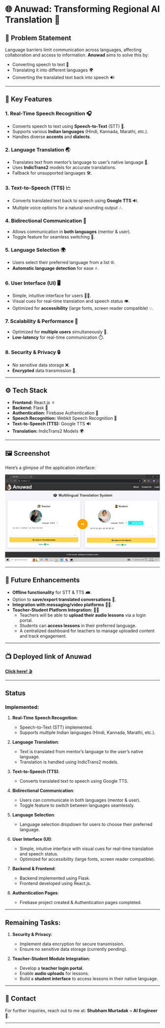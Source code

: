 # 🌐 **Anuwad: Transforming Regional AI Translation** 🤖

## 📝 **Problem Statement**
Language barriers limit communication across languages, affecting collaboration and access to information. **Anuwad** aims to solve this by:
- Converting speech to text 🎤
- Translating it into different languages 🌍
- Converting the translated text back into speech 🔊

---

## 🔑 **Key Features**

### 1. **Real-Time Speech Recognition** 🎧
- Converts speech to text using **Speech-to-Text** (STT) 📝.
- Supports various **Indian languages** (Hindi, Kannada, Marathi, etc.).
- Handles diverse **accents** and **dialects**.

### 2. **Language Translation** 🌏
- Translates text from mentor’s language to user’s native language 🔄.
- Uses **IndicTrans2** models for accurate translations.
- Fallback for unsupported languages 🛠️.

### 3. **Text-to-Speech (TTS)** 🗠️
- Converts translated text back to speech using **Google TTS** 🔊.
- Multiple voice options for a natural-sounding output 🎶.

### 4. **Bidirectional Communication** 🔄
- Allows communication in **both languages** (mentor & user).
- Toggle feature for seamless switching 🔄.

### 5. **Language Selection** 🌍
- Users select their preferred language from a list 🌐.
- **Automatic language detection** for ease ⚡.

### 6. **User Interface (UI)** 🖥️
- Simple, intuitive interface for users 👨‍💻.
- Visual cues for real-time translation and speech status 👁.
- Optimized for **accessibility** (large fonts, screen reader compatible) 💡.

### 7. **Scalability & Performance** 🚀
- Optimized for **multiple users** simultaneously 🌟.
- **Low-latency** for real-time communication ⏱️.

### 8. **Security & Privacy** 🔒
- No sensitive data storage ❌.
- **Encrypted** data transmission 🔐.

---

## ⚙️ **Tech Stack**

- **Frontend:** React.js ⚛️
- **Backend:** Flask 🐍
- **Authentication:** Firebase Authentication 🔑
- **Speech Recognition:** Webkit Speech Recognition 🎤
- **Text-to-Speech (TTS):** Google TTS 🔊
- **Translation:** IndicTrans2 Models 🌍

---

## 🖼 **Screenshot**

Here’s a glimpse of the application interface:

![Screenshot](Screenshots/a.png)

---

## 🚀 **Future Enhancements**

- **Offline functionality** for STT & TTS 🛲.
- Option to **save/export translated conversations** 💾.
- **Integration with messaging/video platforms** 📱📩.
- **Teacher-Student Platform Integration:** 👨‍🏫
   - Teachers will be able to **upload their audio lessons** via a login portal.
   - Students can **access lessons** in their preferred language.
   - A centralized dashboard for teachers to manage uploaded content and track engagement.

---

## 📺 **Deployed link of Anuwad**

[**Click here!** 🎬](https://anuwad-transforming-regional-ai-translation-p5v1pt5hm.vercel.app/)

---

## **Status**

### **Implemented:**
1. **Real-Time Speech Recognition**:
   - Speech-to-Text (STT) implemented.
   - Supports multiple Indian languages (Hindi, Kannada, Marathi, etc.).

2. **Language Translation**:
   - Text is translated from mentor’s language to the user’s native language.
   - Translation is handled using IndicTrans2 models.

3. **Text-to-Speech (TTS)**:
   - Converts translated text to speech using Google TTS.

4. **Bidirectional Communication**:
   - Users can communicate in both languages (mentor & user).
   - Toggle feature to switch between languages seamlessly.

5. **Language Selection**:
   - Language selection dropdown for users to choose their preferred language.

6. **User Interface (UI)**:
   - Simple, intuitive interface with visual cues for real-time translation and speech status.
   - Optimized for accessibility (large fonts, screen reader compatible).

7. **Backend & Frontend**:
   - Backend implemented using Flask.
   - Frontend developed using React.js.

8. **Authentication Pages**:
   - Firebase project created & Authentication pages completed.

---

## **Remaining Tasks:**

1. **Security & Privacy**:
   - Implement data encryption for secure transmission.
   - Ensure no sensitive data storage (currently pending).

2. **Teacher-Student Module Integration:**
   - Develop a **teacher login portal**.
   - Enable **audio uploads** for lessons.
   - Build a **student interface** to access lessons in their native language.

---

## 📧 **Contact**

For further inquiries, reach out to me at:
 **Shubham Murtadak ~ AI Engineer** 📩.

---

